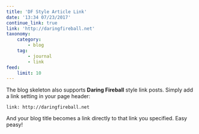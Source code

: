 ```yaml
---
title: 'DF Style Article Link'
date: '13:34 07/23/2017'
continue_link: true
link: 'http://daringfireball.net'
taxonomy:
    category:
        - blog
    tag:
        - journal
        - link
feed:
    limit: 10
---
```


The blog skeleton also supports **Daring Fireball** style link posts.  Simply add a link setting in your page header:

```
link: http://daringfireball.net
```

And your blog title becomes a link directly to that link you specified. Easy peasy!

